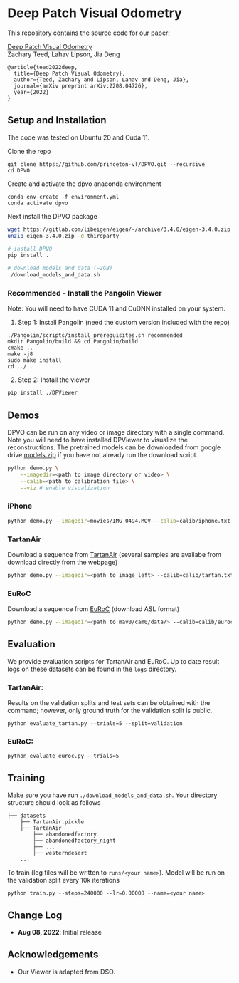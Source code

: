 # Deep Patch Visual Odometry
This repository contains the source code for our paper:

[Deep Patch Visual Odometry](https://arxiv.org/pdf/2208.04726.pdf)<br/>
Zachary Teed, Lahav Lipson, Jia Deng<br/>

```
@article{teed2022deep,
  title={Deep Patch Visual Odometry},
  author={Teed, Zachary and Lipson, Lahav and Deng, Jia},
  journal={arXiv preprint arXiv:2208.04726},
  year={2022}
}
```


## Setup and Installation
The code was tested on Ubuntu 20 and Cuda 11.

Clone the repo
```
git clone https://github.com/princeton-vl/DPVO.git --recursive
cd DPVO
```
Create and activate the dpvo anaconda environment
```
conda env create -f environment.yml
conda activate dpvo
```

Next install the DPVO package
```bash
wget https://gitlab.com/libeigen/eigen/-/archive/3.4.0/eigen-3.4.0.zip
unzip eigen-3.4.0.zip -d thirdparty

# install DPVO
pip install .

# download models and data (~2GB)
./download_models_and_data.sh
```


### Recommended - Install the Pangolin Viewer
Note: You will need to have CUDA 11 and CuDNN installed on your system.

1. Step 1: Install Pangolin (need the custom version included with the repo)
```
./Pangolin/scripts/install_prerequisites.sh recommended
mkdir Pangolin/build && cd Pangolin/build
cmake ..
make -j8
sudo make install
cd ../..
```

2. Step 2: Install the viewer
```bash
pip install ./DPViewer
```


## Demos
DPVO can be run on any video or image directory with a single command. Note you will need to have installed DPViewer to visualize the reconstructions. The pretrained models can be downloaded from google drive [models.zip](https://drive.google.com/file/d/1dRqftpImtHbbIPNBIseCv9EvrlHEnjhX/view?usp=sharing) if you have not already run the download script.


```bash
python demo.py \
    --imagedir=<path to image directory or video> \
    --calib=<path to calibration file> \
    --viz # enable visualization
```

### iPhone
```bash
python demo.py --imagedir=movies/IMG_0494.MOV --calib=calib/iphone.txt --stride=5 --viz 
```

### TartanAir
Download a sequence from [TartanAir](https://theairlab.org/tartanair-dataset/) (several samples are availabe from download directly from the webpage)
```bash
python demo.py --imagedir=<path to image_left> --calib=calib/tartan.txt --stride=1 --viz 
```

### EuRoC
Download a sequence from [EuRoC](https://projects.asl.ethz.ch/datasets/doku.php?id=kmavvisualinertialdatasets) (download ASL format)
```bash
python demo.py --imagedir=<path to mav0/cam0/data/> --calib=calib/euroc.txt --stride=2 --viz 
```

## Evaluation
We provide evaluation scripts for TartanAir and EuRoC. Up to date result logs on these datasets can be found in the `logs` directory.

### TartanAir:
Results on the validation splits and test sets can be obtained with the command; however, only ground truth for the validation split is public.
```
python evaluate_tartan.py --trials=5 --split=validation
```

### EuRoC:
```
python evaluate_euroc.py --trials=5
```

## Training
Make sure you have run `./download_models_and_data.sh`. Your directory structure should look as follows

```Shell
├── datasets
    ├── TartanAir.pickle
    ├── TartanAir
        ├── abandonedfactory
        ├── abandonedfactory_night
        ├── ...
        ├── westerndesert
    ...
```

To train (log files will be written to `runs/<your name>`). Model will be run on the validation split every 10k iterations
```
python train.py --steps=240000 --lr=0.00008 --name=<your name>
```

## Change Log
* **Aug 08, 2022**: Initial release


## Acknowledgements
* Our Viewer is adapted from DSO.
